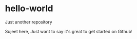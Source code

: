 # hello-world
Just another repository

Sujeet here, Just want to say it's great to get started on Github!

